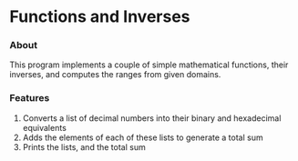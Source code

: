 # Functions and Inverses

### About

This program implements a couple of simple mathematical functions, their inverses, and computes the ranges from given domains.

### Features

1. Converts a list of decimal numbers into their binary and hexadecimal equivalents
2. Adds the elements of each of these lists to generate a total sum
3. Prints the lists, and the total sum